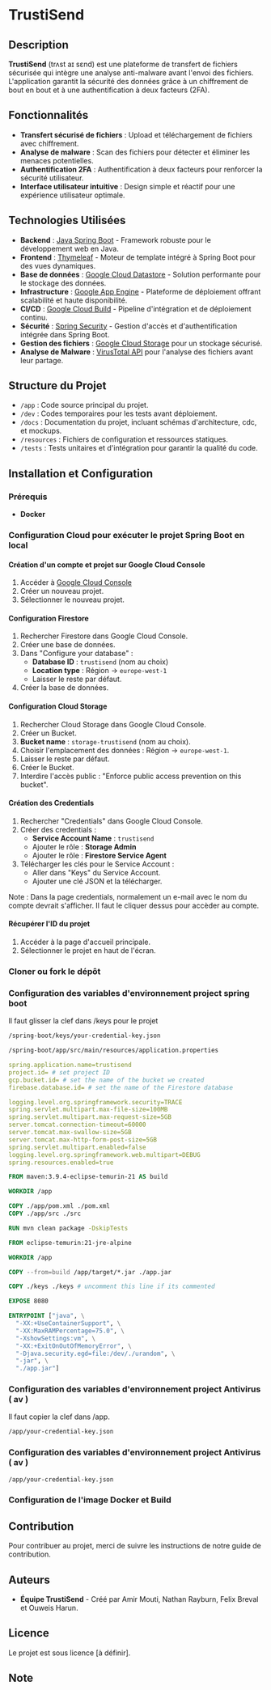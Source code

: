 # TrustiSend

## Description

**TrustiSend** (trʌst aɪ sɛnd) est une plateforme de transfert de fichiers sécurisée qui intègre une analyse anti-malware avant l'envoi des fichiers. L'application garantit la sécurité des données grâce à un chiffrement de bout en bout et à une authentification à deux facteurs (2FA).

## Fonctionnalités

- **Transfert sécurisé de fichiers** : Upload et téléchargement de fichiers avec chiffrement.
- **Analyse de malware** : Scan des fichiers pour détecter et éliminer les menaces potentielles.
- **Authentification 2FA** : Authentification à deux facteurs pour renforcer la sécurité utilisateur.
- **Interface utilisateur intuitive** : Design simple et réactif pour une expérience utilisateur optimale.

## Technologies Utilisées

- **Backend** : [Java Spring Boot](https://spring.io/projects/spring-boot) - Framework robuste pour le développement web en Java.
- **Frontend** : [Thymeleaf](https://www.thymeleaf.org/) - Moteur de template intégré à Spring Boot pour des vues dynamiques.
- **Base de données** : [Google Cloud Datastore](https://cloud.google.com/datastore) - Solution performante pour le stockage des données.
- **Infrastructure** : [Google App Engine](https://cloud.google.com/appengine) - Plateforme de déploiement offrant scalabilité et haute disponibilité.
- **CI/CD** : [Google Cloud Build](https://cloud.google.com/build) - Pipeline d'intégration et de déploiement continu.
- **Sécurité** : [Spring Security](https://spring.io/projects/spring-security) - Gestion d'accès et d'authentification intégrée dans Spring Boot.
- **Gestion des fichiers** : [Google Cloud Storage](https://cloud.google.com/storage) pour un stockage sécurisé.
- **Analyse de Malware** : [VirusTotal API](https://www.virustotal.com/) pour l'analyse des fichiers avant leur partage.

## Structure du Projet

- `/app` : Code source principal du projet.
- `/dev` : Codes temporaires pour les tests avant déploiement.
- `/docs` : Documentation du projet, incluant schémas d'architecture, cdc, et mockups.
- `/resources` : Fichiers de configuration et ressources statiques.
- `/tests` : Tests unitaires et d'intégration pour garantir la qualité du code.

## Installation et Configuration

### Prérequis

- **Docker**

### Configuration Cloud pour exécuter le projet Spring Boot en local

#### Création d'un compte et projet sur Google Cloud Console

1. Accéder à [Google Cloud Console](https://console.cloud.google.com/welcome?)
2. Créer un nouveau projet.
3. Sélectionner le nouveau projet.

#### Configuration Firestore

1. Rechercher Firestore dans Google Cloud Console.
2. Créer une base de données.
3. Dans "Configure your database" :
   - **Database ID** : `trustisend` (nom au choix)
   - **Location type** : Région -> `europe-west-1`
   - Laisser le reste par défaut.
4. Créer la base de données.

#### Configuration Cloud Storage

1. Rechercher Cloud Storage dans Google Cloud Console.
2. Créer un Bucket.
3. **Bucket name** : `storage-trustisend` (nom au choix).
4. Choisir l'emplacement des données : Région -> `europe-west-1`.
5. Laisser le reste par défaut.
6. Créer le Bucket.
7. Interdire l'accès public : "Enforce public access prevention on this bucket".

#### Création des Credentials

1. Rechercher "Credentials" dans Google Cloud Console.
2. Créer des credentials :
   - **Service Account Name** : `trustisend`
   - Ajouter le rôle : **Storage Admin**
   - Ajouter le rôle : **Firestore Service Agent**
3. Télécharger les clés pour le Service Account :
   - Aller dans "Keys" du Service Account.
   - Ajouter une clé JSON et la télécharger.

Note : Dans la page credentials, normalement un e-mail avec le nom du compte devrait s'afficher. Il faut le cliquer dessus pour accèder au compte.

#### Récupérer l'ID du projet

1. Accéder à la page d'accueil principale.
2. Sélectionner le projet en haut de l'écran.

### Cloner ou fork le dépôt

### Configuration des variables d'environnement project spring boot

Il faut glisser la clef dans /keys pour le projet 

```bash
/spring-boot/keys/your-credential-key.json
```
```bash
/spring-boot/app/src/main/resources/application.properties
```

```yaml
spring.application.name=trustisend
project.id= # set project ID
gcp.bucket.id= # set the name of the bucket we created
firebase.database.id= # set the name of the Firestore database

logging.level.org.springframework.security=TRACE
spring.servlet.multipart.max-file-size=100MB
spring.servlet.multipart.max-request-size=5GB
server.tomcat.connection-timeout=60000
server.tomcat.max-swallow-size=5GB
server.tomcat.max-http-form-post-size=5GB
spring.servlet.multipart.enabled=false 
logging.level.org.springframework.web.multipart=DEBUG
spring.resources.enabled=true
```
```Dockerfile
FROM maven:3.9.4-eclipse-temurin-21 AS build

WORKDIR /app

COPY ./app/pom.xml ./pom.xml
COPY ./app/src ./src

RUN mvn clean package -DskipTests

FROM eclipse-temurin:21-jre-alpine

WORKDIR /app

COPY --from=build /app/target/*.jar ./app.jar

COPY ./keys ./keys # uncomment this line if its commented

EXPOSE 8080

ENTRYPOINT ["java", \
  "-XX:+UseContainerSupport", \
  "-XX:MaxRAMPercentage=75.0", \
  "-XshowSettings:vm", \
  "-XX:+ExitOnOutOfMemoryError", \
  "-Djava.security.egd=file:/dev/./urandom", \
  "-jar", \
  "./app.jar"]

```

### Configuration des variables d'environnement project Antivirus ( av )

Il faut copier la clef dans /app.

```bash
/app/your-credential-key.json
```

### Configuration des variables d'environnement project Antivirus ( av )

```bash
/app/your-credential-key.json
```

### Configuration de l'image Docker et Build



## Contribution

Pour contribuer au projet, merci de suivre les instructions de notre guide de contribution.

## Auteurs

- **Équipe TrustiSend** - Créé par Amir Mouti, Nathan Rayburn, Felix Breval et Ouweis Harun.

## Licence

Le projet est sous licence [à définir].

## Note
